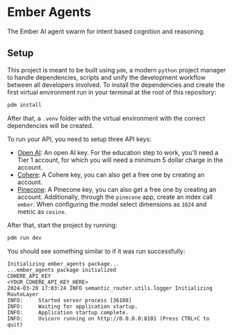 # Ember Agents

The Ember AI agent swarm for intent based cognition and reasoning.

## Setup
This project is meant to be built using `pdm`, a modern `python` project manager to
handle dependencies, scripts and unify the development workflow between all developers
involved. To install the dependencies and create the first virtual environment run
in your terminal at the root of this repository:

```bash
pdm install
```

After that, a `.venv` folder with the virtual environment with the correct dependencies
will be created.

To run your API, you need to setup three API keys:
- [Open AI](https://openai.com/): An open AI key. For the education step to work, you'll need a Tier 1 account, for which you will need a minimum 5 dollar charge in the account.
- [Cohere](https://cohere.com/): A Cohere key, you can also get a free one by creating an account.
- [Pinecone](https://app.pinecone.io/): A Pinecone key, you can also get a free one by creating an account. Additionally, through the `pinecone` app, create an index call `ember`. When configuring the model select dimensions as `1024` and metric as `cosine`.

After that, start the project by running:

```bash
pdm run dev
```

You should see something similar to if it was run successfully:

```
Initializing ember_agents package...
...ember_agents package initialized
COHERE_API_KEY
<YOUR_COHERE_API_KEY_HERE>
2024-03-28 17:03:24 INFO semantic_router.utils.logger Initializing RouteLayer
INFO:     Started server process [36108]
INFO:     Waiting for application startup.
INFO:     Application startup complete.
INFO:     Uvicorn running on http://0.0.0.0:8101 (Press CTRL+C to quit)
```